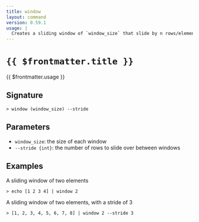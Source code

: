 ```yaml
---
title: window
layout: command
version: 0.59.1
usage: |
  Creates a sliding window of `window_size` that slide by n rows/elements across input.
---
```


# `{{ $frontmatter.title }}`

<div style='white-space: pre-wrap;'>{{ $frontmatter.usage }}</div>

## Signature

```> window (window_size) --stride```

## Parameters

 -  `window_size`: the size of each window
 -  `--stride {int}`: the number of rows to slide over between windows

## Examples

A sliding window of two elements
```shell
> echo [1 2 3 4] | window 2
```

A sliding window of two elements, with a stride of 3
```shell
> [1, 2, 3, 4, 5, 6, 7, 8] | window 2 --stride 3
```
